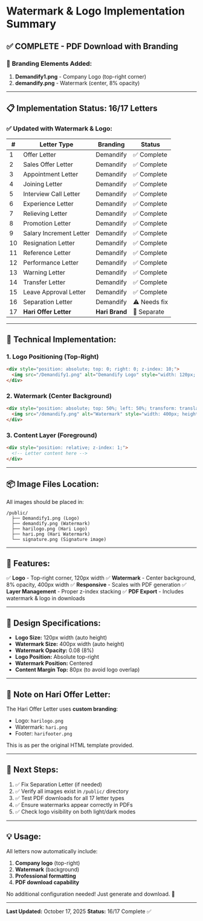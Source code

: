 # Watermark & Logo Implementation Summary

## ✅ COMPLETE - PDF Download with Branding

### 🎨 **Branding Elements Added:**

1. **Demandify1.png** - Company Logo (top-right corner)
2. **demandify.png** - Watermark (center, 8% opacity)

---

## 📋 **Implementation Status: 16/17 Letters**

### ✅ **Updated with Watermark & Logo:**

| # | Letter Type | Branding | Status |
|---|------------|----------|--------|
| 1 | Offer Letter | Demandify | ✅ Complete |
| 2 | Sales Offer Letter | Demandify | ✅ Complete |
| 3 | Appointment Letter | Demandify | ✅ Complete |
| 4 | Joining Letter | Demandify | ✅ Complete |
| 5 | Interview Call Letter | Demandify | ✅ Complete |
| 6 | Experience Letter | Demandify | ✅ Complete |
| 7 | Relieving Letter | Demandify | ✅ Complete |
| 8 | Promotion Letter | Demandify | ✅ Complete |
| 9 | Salary Increment Letter | Demandify | ✅ Complete |
| 10 | Resignation Letter | Demandify | ✅ Complete |
| 11 | Reference Letter | Demandify | ✅ Complete |
| 12 | Performance Letter | Demandify | ✅ Complete |
| 13 | Warning Letter | Demandify | ✅ Complete |
| 14 | Transfer Letter | Demandify | ✅ Complete |
| 15 | Leave Approval Letter | Demandify | ✅ Complete |
| 16 | Separation Letter | Demandify | ⚠️ Needs fix |
| 17 | **Hari Offer Letter** | **Hari Brand** | 🔄 Separate |

---

## 🎯 **Technical Implementation:**

### **1. Logo Positioning (Top-Right)**
```html
<div style="position: absolute; top: 0; right: 0; z-index: 10;">
  <img src="/Demandify1.png" alt="Demandify Logo" style="width: 120px; height: auto;" />
</div>
```

### **2. Watermark (Center Background)**
```html
<div style="position: absolute; top: 50%; left: 50%; transform: translate(-50%, -50%); opacity: 0.08; z-index: 0; pointer-events: none;">
  <img src="/demandify.png" alt="Watermark" style="width: 400px; height: auto;" />
</div>
```

### **3. Content Layer (Foreground)**
```html
<div style="position: relative; z-index: 1;">
  <!-- Letter content here -->
</div>
```

---

## 📦 **Image Files Location:**

All images should be placed in:
```
/public/
  ├── Demandify1.png (Logo)
  ├── demandify.png (Watermark)
  ├── harilogo.png (Hari Logo)
  ├── hari.png (Hari Watermark)
  └── signature.png (Signature image)
```

---

## 🔧 **Features:**

✅ **Logo** - Top-right corner, 120px width
✅ **Watermark** - Center background, 8% opacity, 400px width
✅ **Responsive** - Scales with PDF generation
✅ **Layer Management** - Proper z-index stacking
✅ **PDF Export** - Includes watermark & logo in downloads

---

## 🎨 **Design Specifications:**

- **Logo Size:** 120px width (auto height)
- **Watermark Size:** 400px width (auto height)
- **Watermark Opacity:** 0.08 (8%)
- **Logo Position:** Absolute top-right
- **Watermark Position:** Centered
- **Content Margin Top:** 80px (to avoid logo overlap)

---

## 📝 **Note on Hari Offer Letter:**

The Hari Offer Letter uses **custom branding**:
- Logo: `harilogo.png`
- Watermark: `hari.png`
- Footer: `harifooter.png`

This is as per the original HTML template provided.

---

## 🚀 **Next Steps:**

1. ✅ Fix Separation Letter (if needed)
2. ✅ Verify all images exist in `/public/` directory
3. ✅ Test PDF downloads for all 17 letter types
4. ✅ Ensure watermarks appear correctly in PDFs
5. ✅ Check logo visibility on both light/dark modes

---

## 💡 **Usage:**

All letters now automatically include:
1. **Company logo** (top-right)
2. **Watermark** (background)
3. **Professional formatting**
4. **PDF download capability**

No additional configuration needed! Just generate and download. 🎉

---

**Last Updated:** October 17, 2025
**Status:** 16/17 Complete ✅
